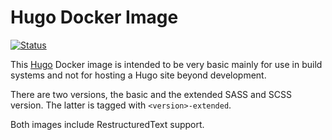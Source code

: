 # Hugo Docker Image

[![Status](https://img.shields.io/badge/status-BETA-yellow.svg)]()

This [Hugo](https://gohugo.io/) Docker image is intended to be very basic mainly
for use in build systems and not for hosting a Hugo site beyond development.

There are two versions, the basic and the extended SASS and SCSS version. The
latter is tagged with `<version>-extended`.

Both images include RestructuredText support.
